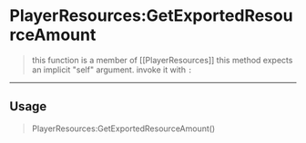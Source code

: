 # PlayerResources:GetExportedResourceAmount
> this function is a member of [[PlayerResources]]
> this method expects an implicit "self" argument. invoke it with `:`
-----
## Usage
> PlayerResources:GetExportedResourceAmount()

